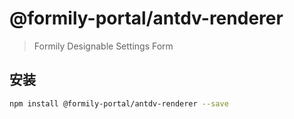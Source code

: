 # @formily-portal/antdv-renderer

> Formily Designable Settings Form

## 安装

```bash
npm install @formily-portal/antdv-renderer --save
```

